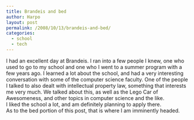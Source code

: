 ```yaml
---
title: Brandeis and bed
author: Harpo
layout: post
permalink: /2008/10/13/brandeis-and-bed/
categories:
  - school
  - tech
---
```

I had an excellent day at Brandeis. I ran into a few people I knew, one who used to go to my school and one who I went to a summer program with a few years ago. I learned a lot about the school, and had a very interesting conversation with some of the computer science faculty. One of the people I talked to also dealt with intellectual property law, something that interests me very much. We talked about this, as well as the Lego Car of Awesomeness, and other topics in computer science and the like.  
I liked the school a lot, and am definitely planning to apply there.  
As to the bed portion of this post, that is where I am imminently headed.